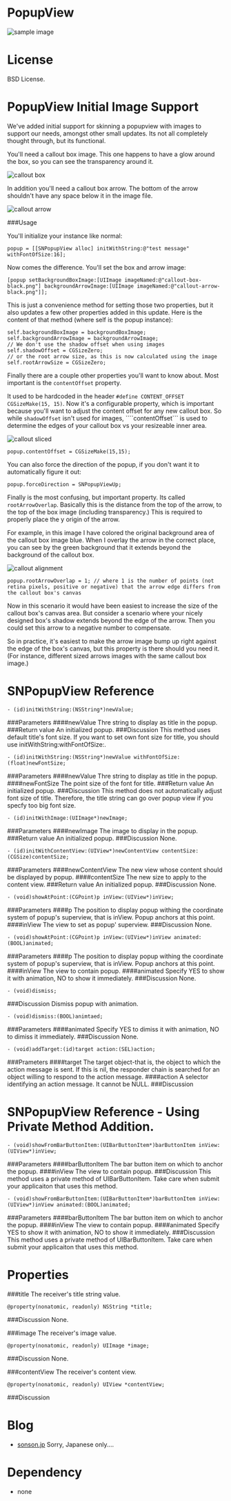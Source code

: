 PopupView=======![sample image](http://sonson.jp/wp/wp-content/uploads/2011/07/popupViewSample1.png)License=======BSD License.PopupView Initial Image Support=======We've added initial support for skinning a popupview with images to support our needs, amongst other small updates. Its not all completely thought through, but its functional.You'll need a callout box image. This one happens to have a glow around the box, so you can see the transparency around it.![callout box](http://content.screencast.com/users/sprynmr/folders/Jing/media/150535a9-4699-4b1b-9334-8f6c514cd695/00000428.png)In addition you'll need a callout box arrow. The bottom of the arrow shouldn't have any space below it in the image file.![callout arrow](http://content.screencast.com/users/sprynmr/folders/Jing/media/085ff465-4f34-4c83-942d-2bab8eb36387/00000429.png)###UsageYou'll initialize your instance like normal:	popup = [[SNPopupView alloc] initWithString:@"test message" withFontOfSize:16];Now comes the difference. You'll set the box and arrow image:	[popup setBackgroundBoxImage:[UIImage imageNamed:@"callout-box-black.png"] backgroundArrowImage:[UIImage imageNamed:@"callout-arrow-black.png"]];This is just a convenience method for setting those two properties, but it also updates a few other properties added in this update. Here is the content of that method (where self is the popup instance):    self.backgroundBoxImage = backgroundBoxImage;    self.backgroundArrowImage = backgroundArrowImage;    // We don't use the shadow offset when using images    self.shadowOffset = CGSizeZero;    // or the root arrow size, as this is now calculated using the image    self.rootArrowSize = CGSizeZero;Finally there are a couple other properties you'll want to know about. Most important is the ```contentOffset``` property. It used to be hardcoded in the header ```#define CONTENT_OFFSET	CGSizeMake(15, 15)```.Now it's a configurable property, which is important because you'll want to adjust the content offset for any new callout box. So while ```shadowOffset``` isn't used for images, ````contentOffset``` is used to determine the edges of your callout box vs your resizeable inner area.![callout sliced](http://content.screencast.com/users/sprynmr/folders/Jing/media/392b1540-d3c6-406c-af5c-eea8a91d6fdf/00000430.png)	popup.contentOffset = CGSizeMake(15,15);You can also force the direction of the popup, if you don't want it to automatically figure it out:	popup.forceDirection = SNPopupViewUp;Finally is the most confusing, but important property. Its called ```rootArrowOverlap```. Basically this is the distance from the top of the arrow, to the top of the box image (including transparency.) This is required to properly place the y origin of the arrow.For example, in this image I have colored the original background area of the callout box image blue. When I overlay the arrow in the correct place, you can see by the green background that it extends beyond the background of the callout box.![callout alignment](http://content.screencast.com/users/sprynmr/folders/Jing/media/facffb28-0298-4391-acb7-7bf7ee3ac492/00000431.png)	popup.rootArrowOverlap = 1; // where 1 is the number of points (not retina pixels, positive or negative) that the arrow edge differs from the callout box's canvasNow in this scenario it would have been easiest to increase the size of the callout box's canvas area. But consider a scenario where your nicely designed box's shadow extends beyond the edge of the arrow. Then you could set this arrow to a negative number to compensate.So in practice, it's easiest to make the arrow image bump up right against the edge of the box's canvas, but this property is there should you need it. (For instance, different sized arrows images with the same callout box image.)SNPopupView Reference=======	- (id)initWithString:(NSString*)newValue;###Parameters####newValueThre string to display as title in the popup.###Return valueAn initialized popup.###DiscussionThis method uses default title's font size. If you want to set own font size for title, you should use initWithString:withFontOfSize:.	- (id)initWithString:(NSString*)newValue withFontOfSize:(float)newFontSize;###Parameters####newValueThre string to display as title in the popup.####newFontSizeThe point size of the font for title.###Return valueAn initialized popup.###DiscussionThis method does not automatically adjust font size of title. Therefore, the title string can go over popup view if you specfy too big font size.		- (id)initWithImage:(UIImage*)newImage;###Parameters####newImageThe image to display in the popup.###Return valueAn initialized popup.###DiscussionNone.	- (id)initWithContentView:(UIView*)newContentView contentSize:(CGSize)contentSize;###Parameters####newContentViewThe new view whose content should be displayed by popup.####contentSizeThe new size to apply to the content view.###Return valueAn initialized popup.###DiscussionNone.	- (void)showAtPoint:(CGPoint)p inView:(UIView*)inView;###Parameters####pThe position to display popup withing the coordinate system of popup's superview, that is inView. Popup anchors at this point.####inViewThe view to set as popup' superview.###DiscussionNone.	- (void)showAtPoint:(CGPoint)p inView:(UIView*)inView animated:(BOOL)animated;###Parameters####pThe position to display popup withing the coordinate system of popup's superview, that is inView. Popup anchors at this point.####inViewThe view to contain popup.####animatedSpecify YES to show it with animation, NO to show it immediately.###DiscussionNone.		- (void)dismiss;###DiscussionDismiss popup with animation.	- (void)dismiss:(BOOL)animtaed;###Parameters####animatedSpecify YES to dimiss it with animation, NO to dimiss it immediately.###DiscussionNone.	- (void)addTarget:(id)target action:(SEL)action;###Prameters####targetThe target object-that is, the object to which the action message is sent. If this is nil, the responder chain is searched for an object willing to respond to the action message.####actionA selector identifying an action message. It cannot be NULL.###DiscussionSNPopupView Reference - Using Private Method Addition.=======	- (void)showFromBarButtonItem:(UIBarButtonItem*)barButtonItem inView:(UIView*)inView;###Parameters####barButtonItemThe bar button item on which to anchor the popup.####inViewThe view to contain popup.###DiscussionThis method uses a private method of UIBarButtonItem. Take care when submit your applicaiton that uses this method.	- (void)showFromBarButtonItem:(UIBarButtonItem*)barButtonItem inView:(UIView*)inView animated:(BOOL)animated;###Parameters####barButtonItemThe bar button item on which to anchor the popup.####inViewThe view to contain popup.####animatedSpecify YES to show it with animation, NO to show it immediately.###DiscussionThis method uses a private method of UIBarButtonItem. Take care when submit your applicaiton that uses this method.Properties======###titleThe receiver's title string value.	@property(nonatomic, readonly) NSString *title;###DiscussionNone.###imageThe receiver's image value.	@property(nonatomic, readonly) UIImage *image;###DiscussionNone.###contentViewThe receiver's content view.	@property(nonatomic, readonly) UIView *contentView;###DiscussionBlog======= * [sonson.jp][]Sorry, Japanese only....Dependency======= * none[sonson.jp]: http://sonson.jp